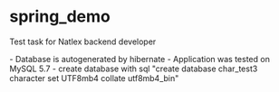 # spring_demo
Test task for Natlex backend developer

<NOTICE> 
- Database is autogenerated by hibernate
- Application was tested on MySQL 5.7
- create database with sql "create database char_test3 character set UTF8mb4 collate utf8mb4_bin"

